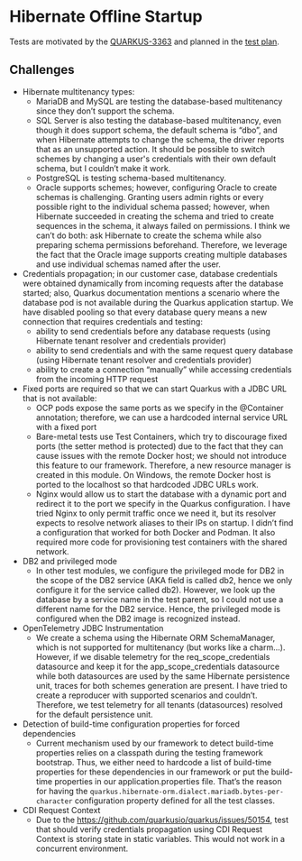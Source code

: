 # Hibernate Offline Startup

Tests are motivated by the [QUARKUS-3363](https://issues.redhat.com/browse/QUARKUS-3363) and planned in the [test plan](https://github.com/quarkus-qe/quarkus-test-plans/blob/main/QUARKUS-3363.MD).

## Challenges

* Hibernate multitenancy types:
    * MariaDB and MySQL are testing the database-based multitenancy since they don’t support the schema.
    * SQL Server is also testing the database-based multitenancy, even though it does support schema, the default schema is “dbo”, and when Hibernate attempts to change the schema, the driver reports that as an unsupported action. It should be possible to switch schemes by changing a user's credentials with their own default schema, but I couldn’t make it work.
    * PostgreSQL is testing schema-based multitenancy.
    * Oracle supports schemes; however, configuring Oracle to create schemas is challenging. Granting users admin rights or every possible right to the individual schema passed; however, when Hibernate succeeded in creating the schema and tried to create sequences in the schema, it always failed on permissions. I think we can’t do both: ask Hibernate to create the schema while also preparing schema permissions beforehand. Therefore, we leverage the fact that the Oracle image supports creating multiple databases and use individual schemas named after the user.
* Credentials propagation; in our customer case, database credentials were obtained dynamically from incoming requests after the database started; also, Quarkus documentation mentions a scenario where the database pod is not available during the Quarkus application startup. We have disabled pooling so that every database query means a new connection that requires credentials and testing:
    * ability to send credentials before any database requests (using Hibernate tenant resolver and credentials provider)
    * ability to send credentials and with the same request query database (using Hibernate tenant resolver and credentials provider)
    * ability to create a connection “manually” while accessing credentials from the incoming HTTP request
* Fixed ports are required so that we can start Quarkus with a JDBC URL that is not available:
    * OCP pods expose the same ports as we specify in the @Container annotation; therefore, we can use a hardcoded internal service URL with a fixed port
    * Bare-metal tests use Test Containers, which try to discourage fixed ports (the setter method is protected) due to the fact that they can cause issues with the remote Docker host; we should not introduce this feature to our framework. Therefore, a new resource manager is created in this module. On Windows, the remote Docker host is ported to the localhost so that hardcoded JDBC URLs work.
    * Nginx would allow us to start the database with a dynamic port and redirect it to the port we specify in the Quarkus configuration. I have tried Nginx to only permit traffic once we need it, but its resolver expects to resolve network aliases to their IPs on startup. I didn’t find a configuration that worked for both Docker and Podman. It also required more code for provisioning test containers with the shared network.
* DB2 and privileged mode
    * In other test modules, we configure the privileged mode for DB2 in the scope of the DB2 service (AKA field is called db2, hence we only configure it for the service called db2). However, we look up the database by a service name in the test parent, so I could not use a different name for the DB2 service. Hence, the privileged mode is configured when the DB2 image is recognized instead.
* OpenTelemetry JDBC Instrumentation
    * We create a schema using the Hibernate ORM SchemaManager, which is not supported for multitenancy (but works like a charm...). However, if we disable telemetry for the req_scope_credentials datasource and keep it for the app_scope_credentials datasource while both datasources are used by the same Hibernate persistence unit, traces for both schemes generation are present. I have tried to create a reproducer with supported scenarios and couldn’t. Therefore, we test telemetry for all tenants (datasources) resolved for the default persistence unit.
* Detection of build-time configuration properties for forced dependencies
    * Current mechanism used by our framework to detect build-time properties relies on a classpath during the testing framework bootstrap. Thus, we either need to hardcode a list of build-time properties for these dependencies in our framework or put the build-time properties in our application.properties file. That’s the reason for having the `quarkus.hibernate-orm.dialect.mariadb.bytes-per-character` configuration property defined for all the test classes.
* CDI Request Context
    * Due to the https://github.com/quarkusio/quarkus/issues/50154, test that should verify credentials propagation using CDI Request Context is storing state in static variables. This would not work in a concurrent environment.
